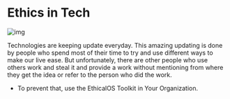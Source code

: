 # Ethics in Tech

![img](https://ethicalos.org/wp-content/uploads/2018/07/Screen-Shot-2018-07-05-at-8.18.27-PM.png)

Technologies are keeping update everyday. This amazing updating is done by people who spend most of their time to try and use different ways to make our live ease. But unfortunately, there are other people who use others work and steal it and provide a work without mentioning from where they get the idea or refer to the person who did the work. <br>

* To prevent that, use the EthicalOS Toolkit in Your Organization.